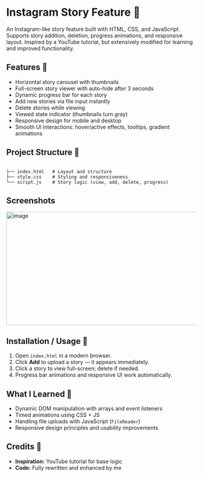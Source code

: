 # Instagram Story Feature 📸

An Instagram-like story feature built with HTML, CSS, and JavaScript. Supports story addition, deletion, progress animations, and responsive layout. Inspired by a YouTube tutorial, but extensively modified for learning and improved functionality.

## Features 🚀

- Horizontal story carousel with thumbnails  
- Full-screen story viewer with auto-hide after 3 seconds  
- Dynamic progress bar for each story  
- Add new stories via file input instantly  
- Delete stories while viewing  
- Viewed state indicator (thumbnails turn gray)  
- Responsive design for mobile and desktop  
- Smooth UI interactions: hover/active effects, tooltips, gradient animations  

## Project Structure 📂

```

├── index.html   # Layout and structure
├── style.css    # Styling and responsiveness
└── script.js    # Story logic (view, add, delete, progress)

```
## Screenshots
<img width="600" height="300" alt="image" src="https://github.com/user-attachments/assets/1be99f7f-9373-4fa8-b919-ae39af742865" />

## Installation / Usage 🚀

1. Open `index.html` in a modern browser.  
2. Click **Add** to upload a story — it appears immediately.  
3. Click a story to view full-screen; delete if needed.  
4. Progress bar animations and responsive UI work automatically.

## What I Learned 🧠

- Dynamic DOM manipulation with arrays and event listeners  
- Timed animations using CSS + JS  
- Handling file uploads with JavaScript (`FileReader`)  
- Responsive design principles and usability improvements  

## Credits 🙌

- **Inspiration:** YouTube tutorial for base logic  
- **Code:** Fully rewritten and enhanced by me
